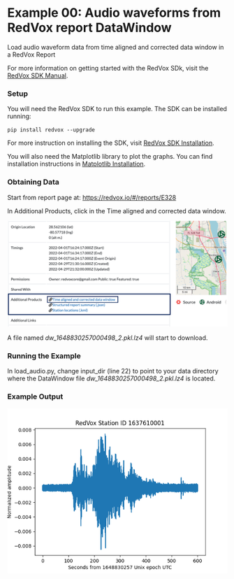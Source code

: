 # Example 00: Audio waveforms from RedVox report DataWindow

Load audio waveform data from time aligned and corrected data window in a RedVox Report

For more information on getting started with the RedVox SDk, visit the 
[RedVox SDK Manual](https://github.com/RedVoxInc/redvox-python-sdk/tree/master/docs/python_sdk#-redvox-python-sdk-manual).

### Setup

You will need the RedVox SDK to run this example. The SDK can be installed running:
```shell
pip install redvox --upgrade
```
For more instruction on installing the SDK, visit 
[RedVox SDK Installation](https://github.com/RedVoxInc/redvox-python-sdk/blob/master/docs/python_sdk/installation.md#-redvox-sdk-installation).

You will also need the Matplotlib library to plot the graphs. You can find installation instructions in 
[Matplotlib Installation](https://matplotlib.org/stable/users/installing/index.html). 

### Obtaining Data

Start from report page at:
https://redvox.io/#/reports/E328

In Additional Products, click in the Time aligned and corrected data window.

<p align="center">
<img src="additional_products_img.png" width="650">
</p>

A file named _dw_1648830257000498_2.pkl.lz4_ will start to download. 

### Running the Example

In load_audio.py, change input_dir (line 22) to point to your data directory where the DataWindow file 
_dw_1648830257000498_2.pkl.lz4_ is located.

### Example Output

<p align="center">
<img src="fig_ex_00.png">
</p>



